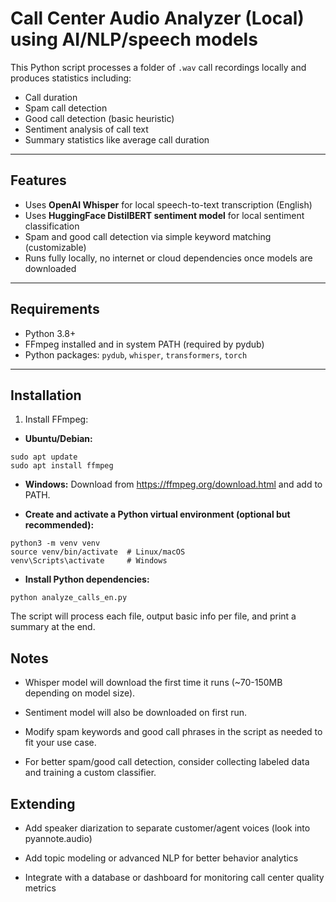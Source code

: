 # Call Center Audio Analyzer (Local) using AI/NLP/speech models

This Python script processes a folder of `.wav` call recordings locally and produces statistics including:

- Call duration  
- Spam call detection  
- Good call detection (basic heuristic)  
- Sentiment analysis of call text  
- Summary statistics like average call duration  

---

## Features

- Uses **OpenAI Whisper** for local speech-to-text transcription (English)  
- Uses **HuggingFace DistilBERT sentiment model** for local sentiment classification  
- Spam and good call detection via simple keyword matching (customizable)  
- Runs fully locally, no internet or cloud dependencies once models are downloaded  

---

## Requirements

- Python 3.8+  
- FFmpeg installed and in system PATH (required by pydub)  
- Python packages: `pydub`, `whisper`, `transformers`, `torch`  

---

## Installation

1. Install FFmpeg:

- **Ubuntu/Debian:**  
```
sudo apt update
sudo apt install ffmpeg
```

- **Windows:** 
Download from https://ffmpeg.org/download.html and add to PATH.

- **Create and activate a Python virtual environment (optional but recommended):**  

```
python3 -m venv venv
source venv/bin/activate  # Linux/macOS
venv\Scripts\activate     # Windows
```

- **Install Python dependencies:**
```
python analyze_calls_en.py
```

The script will process each file, output basic info per file, and print a summary at the end.

## Notes

- Whisper model will download the first time it runs (~70-150MB depending on model size).

- Sentiment model will also be downloaded on first run.

- Modify spam keywords and good call phrases in the script as needed to fit your use case.

- For better spam/good call detection, consider collecting labeled data and training a custom classifier.

## Extending
- Add speaker diarization to separate customer/agent voices (look into pyannote.audio)

- Add topic modeling or advanced NLP for better behavior analytics

- Integrate with a database or dashboard for monitoring call center quality metrics

